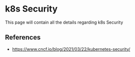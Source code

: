 # k8s Security
This page will contain all the details regarding k8s Security
## References
* https://www.cncf.io/blog/2021/03/22/kubernetes-security/